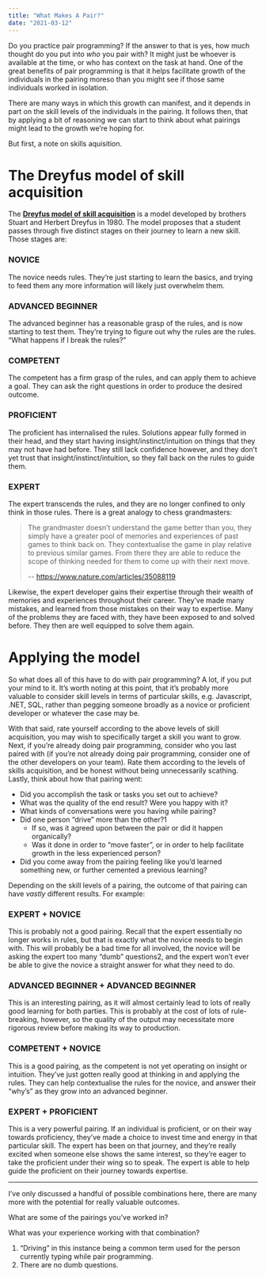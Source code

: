 ```yaml
---
title: "What Makes A Pair?"
date: "2021-03-12"
---
```


Do you practice pair programming? If the answer to that is yes, how much thought do you put into *who* you pair with? It might just be whoever is available at the time, or who has context on the task at hand. One of the great benefits of pair programming is that it helps facilitate growth of the individuals in the pairing moreso than you might see if those same individuals worked in isolation.

There are many ways in which this growth can manifest, and it depends in part on the skill levels of the individuals in the pairing. It follows then, that by applying a bit of reasoning we can start to think about what pairings might lead to the growth we’re hoping for.

But first, a note on skills aquisition.

# **The Dreyfus model of skill acquisition**

The **[Dreyfus model of skill acquisition](https://en.wikipedia.org/wiki/Dreyfus_model_of_skill_acquisition)** is a model developed by brothers Stuart and Herbert Dreyfus in 1980. The model proposes that a student passes through five distinct stages on their journey to learn a new skill. Those stages are:

### **NOVICE**

The novice needs rules. They’re just starting to learn the basics, and trying to feed them any more information will likely just overwhelm them.

### **ADVANCED BEGINNER**

The advanced beginner has a reasonable grasp of the rules, and is now starting to test them. They’re trying to figure out why the rules are the rules. “What happens if I break the rules?”

### **COMPETENT**

The competent has a firm grasp of the rules, and can apply them to achieve a goal. They can ask the right questions in order to produce the desired outcome.

### **PROFICIENT**

The proficient has internalised the rules. Solutions appear fully formed in their head, and they start having insight/instinct/intuition on things that they may not have had before. They still lack confidence however, and they don’t yet trust that insight/instinct/intuition, so they fall back on the rules to guide them.

### **EXPERT**

The expert transcends the rules, and they are no longer confined to only think in those rules. There is a great analogy to chess grandmasters:

> The grandmaster doesn’t understand the game better than you, they simply have a greater pool of memories and experiences of past games to think back on. They contextualise the game in play relative to previous similar games. From there they are able to reduce the scope of thinking needed for them to come up with their next move.
>
> -- https://www.nature.com/articles/35088119

Likewise, the expert developer gains their expertise through their wealth of memories and experiences throughout their career. They’ve made many mistakes, and learned from those mistakes on their way to expertise. Many of the problems they are faced with, they have been exposed to and solved before. They then are well equipped to solve them again.

# **Applying the model**

So what does all of this have to do with pair programming? A lot, if you put your mind to it. It’s worth noting at this point, that it’s probably more valuable to consider skill levels in terms of particular skills, e.g. Javascript, .NET, SQL, rather than pegging someone broadly as a novice or proficient developer or whatever the case may be.

With that said, rate yourself according to the above levels of skill acquisition, you may wish to specifically target a skill you want to grow. Next, if you’re already doing pair programming, consider who you last paired with (if you’re not already doing pair programming, consider one of the other developers on your team). Rate them according to the levels of skills acquisition, and be honest without being unnecessarily scathing. Lastly, think about how that pairing went:

-   Did you accomplish the task or tasks you set out to achieve?
-   What was the quality of the end result? Were you happy with it?
-   What kinds of conversations were you having while pairing?
-   Did one person “drive” more than the other?1
    -   If so, was it agreed upon between the pair or did it happen organically?
    -   Was it done in order to “move faster”, or in order to help facilitate growth in the less experienced person?
-   Did you come away from the pairing feeling like you’d learned something new, or further cemented a previous learning?

Depending on the skill levels of a pairing, the outcome of that pairing can have *vastly* different results. For example:

### **EXPERT + NOVICE**

This is probably not a good pairing. Recall that the expert essentially no longer works in rules, but that is exactly what the novice needs to begin with. This will probably be a bad time for all involved, the novice will be asking the expert too many “dumb” questions2, and the expert won’t ever be able to give the novice a straight answer for what they need to do.

### **ADVANCED BEGINNER + ADVANCED BEGINNER**

This is an interesting pairing, as it will almost certainly lead to lots of really good learning for both parties. This is probably at the cost of lots of rule-breaking, however, so the quality of the output may necessitate more rigorous review before making its way to production.

### **COMPETENT + NOVICE**

This is a good pairing, as the competent is not yet operating on insight or intuition. They’ve just gotten really good at thinking in and applying the rules. They can help contextualise the rules for the novice, and answer their “why’s” as they grow into an advanced beginner.

### **EXPERT + PROFICIENT**

This is a very powerful pairing. If an individual is proficient, or on their way towards proficiency, they’ve made a choice to invest time and energy in that particular skill. The expert has been on that journey, and they’re really excited when someone else shows the same interest, so they’re eager to take the proficient under their wing so to speak. The expert is able to help guide the proficient on their journey towards expertise.

---

I’ve only discussed a handful of possible combinations here, there are many more with the potential for really valuable outcomes.

What are some of the pairings you’ve worked in?

What was your experience working with that combination?

1. “Driving” in this instance being a common term used for the person currently typing while pair programming.
2. There are no dumb questions.
